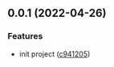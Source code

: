 ## 0.0.1 (2022-04-26)


### Features

* init project ([c941205](https://github.com/vinhthuat/vmagic-eslint-config-typescript/commit/c9412052b804eab88de9570b49c205ab59d707f6))




